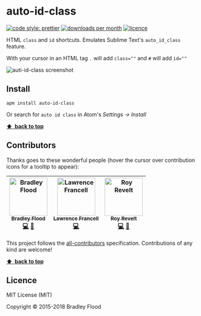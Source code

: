 # auto-id-class

[![code style: prettier][prettier-img]][prettier-url]
[![downloads per month][downloads-img]][downloads-url]
[![licence][licence-img]][licence-url]

HTML `class` and `id` shortcuts. Emulates Sublime Text's `auto_id_class` feature.

With your cursor in an HTML tag `.` will add `class=""` and `#` will add `id=""`

![auti-id-class screenshot](https://github.com/bradleyflood/auto-id-class/blob/master/screen-recording-demo.gif?raw=true)

## Install

```
apm install auto-id-class
```

Or search for `auto id class` in Atom's _Settings → Install_

**[⬆ &nbsp;back to top](#)**

## Contributors

Thanks goes to these wonderful people (hover the cursor over contribution icons for a tooltip to appear):

<!-- ALL-CONTRIBUTORS-LIST:START - Do not remove or modify this section -->

| [<img src="https://avatars.githubusercontent.com/bradleyflood?s=100" width="100" alt="Bradley Flood" /><br /><sub>Bradley Flood</sub>](https://github.com/bradleyflood)<br />[💻](https://github.com/codsen/auto-id-class/commits?author=bradleyflood "Code") [📖](https://github.com/codsen/auto-id-class/commits?author=bradleyflood "Documentation") | [<img src="https://avatars.githubusercontent.com/Twintails?s=100" width="100" alt="Lawrence Francell" /><br /><sub>Lawrence Francell</sub>](https://github.com/Twintails)<br />[💻](https://github.com/codsen/auto-id-class/commits?author=Twintails "Code") | [<img src="https://avatars.githubusercontent.com/revelt?s=100" width="100" alt="Roy Revelt" /><br /><sub>Roy Revelt</sub>](https://github.com/revelt)<br />[💻](https://github.com/codsen/auto-id-class/commits?author=revelt "Code") [📖](https://github.com/codsen/auto-id-class/commits?author=revelt "Documentation") |
| :-----------------------------------------------------------------------------------------------------------------------------------------------------------------------------------------------------------------------------------------------------------------------------------------------------------------------------------------------------: | :----------------------------------------------------------------------------------------------------------------------------------------------------------------------------------------------------------------------------------------------------------: | :-----------------------------------------------------------------------------------------------------------------------------------------------------------------------------------------------------------------------------------------------------------------------------------------------------------------------: |


<!-- ALL-CONTRIBUTORS-LIST:END -->

This project follows the [all-contributors][all-contributors-url] specification. Contributions of any kind are welcome!

**[⬆ &nbsp;back to top](#)**

## Licence

MIT License (MIT)

Copyright © 2015-2018 Bradley Flood

[prettier-img]: https://img.shields.io/badge/code_style-prettier-ff69b4.svg?style=flat-square
[prettier-url]: https://github.com/prettier/prettier
[downloads-img]: https://img.shields.io/apm/dm/auto-id-class.svg?style=flat-square&label=downloads/month
[downloads-url]: https://atom.io/packages/
[licence-img]: https://img.shields.io/apm/l/auto-id-class.svg?style=flat-square
[licence-url]: https://github.com/bradleyflood/auto-id-class
[all-contributors-url]: https://github.com/kentcdodds/all-contributors
